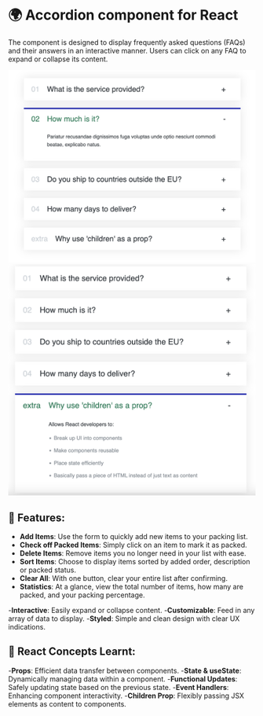 # 🌍 Accordion component for React

 The component is designed to display frequently asked questions (FAQs) and their answers in an interactive manner. Users can click on any FAQ to expand or collapse its content.

![Screenshot](public/screenshot1.png)
![Screenshot](public/screenshot2.png)

## 📝 Features:

- **Add Items**: Use the form to quickly add new items to your packing list.
- **Check off Packed Items**: Simply click on an item to mark it as packed.
- **Delete Items**: Remove items you no longer need in your list with ease.
- **Sort Items**: Choose to display items sorted by added order, description or packed status.
- **Clear All**: With one button, clear your entire list after confirming.
- **Statistics**: At a glance, view the total number of items, how many are packed, and your packing percentage.

-**Interactive**: Easily expand or collapse content.
-**Customizable**: Feed in any array of data to display.
-**Styled**: Simple and clean design with clear UX indications.

## 📘 React Concepts Learnt:

-**Props**: Efficient data transfer between components.
-**State & useState**: Dynamically managing data within a component.
-**Functional Updates**: Safely updating state based on the previous state.
-**Event Handlers**: Enhancing component interactivity.
-**Children Prop**: Flexibly passing JSX elements as content to components.

